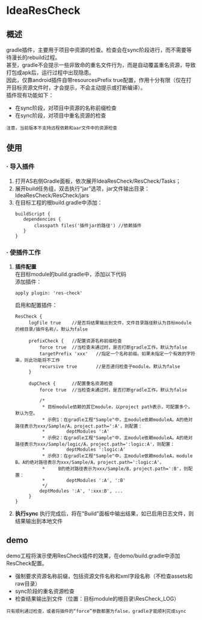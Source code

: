 **IdeaResCheck**
=============

## **概述**
gradle插件，主要用于项目中资源的检查。检查会在sync阶段进行，而不需要等待漫长的rebuild过程。  
甚至，gradle不会提示一些非致命的重名文件行为，而是自动覆盖重名资源，导致打包成apk后，运行过程中出现隐患。  
因此，仅靠android插件自带resourcesPrefix true配置，作用十分有限（仅在打开目标资源文件时，才会提示，不会主动提示或打断编译）。  
插件现有功能如下：
+ 在sync阶段，对项目中资源的名称前缀检查
+ 在sync阶段，对项目中重名资源的检查

`注意，当前版本不支持远程依赖和aar文件中的资源检查`

## **使用**

### **· 导入插件**
  1. 打开AS右侧Gradle面板，依次展开IdeaResCheck/ResCheck/Tasks；
  2. 展开build任务组，双击执行“jar”选项，jar文件输出目录：IdeaResCheck/ResCheck/jars
  3. 在目标工程的根build.gradle中添加：
     ```
     buildScript {
        dependencies {
            classpath files('插件jar的路径') //依赖插件
        }
     }
     ```

### **· 使插件工作**
1. **插件配置**  
   在目标module的build.gradle中，添加以下代码  
   添加插件：
   ```
   apply plugin: 'res-check'
   ```
   启用和配置插件：
   ```
   ResCheck {
        logFile true    //是否将结果输出到文件，文件目录路径默认为目标module的根目录/插件名称/。默认为false
        
        prefixCheck {   //配置资源名称前缀检查     
            force true  //当检查未通过时，是否打断gradle工作。默认为false
            targetPrefix 'xxx'   //指定一个名称前缀。如果未指定一个有效的字符串，则此功能将不工作
            recursive true       //是否递归检查子module。默认为false
        }
   
        dupCheck {      //配置重名资源检查
            force true  //当检查未通过时，是否打断gradle工作。默认为false
            
            /*
             * 目标module依赖的其它module，以project path表示，可配置多个。默认为空。     
             * 示例1：在gradle工程"Sample"中，主module依赖moduleA。A的绝对路径表示为xxx/Sample/A，project.path=':A'，则配置：
             *        deptModules ':A'        
             * 示例2：在gradle工程"Sample"中，主module依赖moduleA。A的绝对路径表示为xxx/Sample/logic/A，project.path=':logic:A'，则配置：
             *        deptModules ':logic:A'       
             * 示例3：在gradle工程"Sample"中，主module依赖moduleA，module B。A的绝对路径表示为xxx/Sample/A，project.path=':logic:A'，
             *     B的绝对路径表示为xxx/Sample/B，project.path=':B'，则配置：
             *        deptModules ':A', ':B'    
             */          
            deptModules ':A', ':xxx:B', ...
        }
   }
    ```
2. **执行sync**
    执行完成后，将在"Build"面板中输出结果，如已启用日志文件，则结果输出到本地文件

## **demo**
demo工程将演示使用ResCheck插件的效果，在demo/build.gradle中添加ResCheck配置。
  + 强制要求资源名称前缀，包括资源文件名称和xml字段名称（不检查assets和raw目录）
  + sync阶段的重名资源检查
  + 检查结果输出到文件（位置：目标module的根目录\ResCheck_LOG）

`只有顺利通过检查，或者将插件的“force”参数都置为false，gradle才能顺利完成sync`
